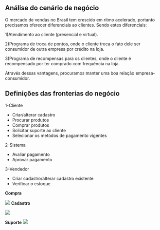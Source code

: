 ## Análise do cenário de negócio
O mercado de vendas no Brasil tem crescido em ritmo acelerado, portanto precisamos oferecer diferenciais ao clientes.
Sendo estes diferenciais:

1)Atendimento ao cliente (presencial e virtual).

2)Programa de troca de pontos, onde o cliente troca o fato dele ser consumidor de outra empresa por crédito na loja.

3)Programa de recompensas para os clientes, onde o cliente é recompensado por ter comprado com frequência na loja.

Através dessas vantagens, procuramos manter uma boa relação empresa-consumidor.

## Definições das fronterias do negócio

1-Cliente
* Criar/alterar cadastro
* Procurar produtos
* Comprar produtos
* Solicitar suporte ao cliente
* Selecionar os metódos de pagamento vigentes

2-Sistema

* Avaliar pagamento
* Aprovar pagamento

3-Vendedor

* Criar cadastro/alterar cadastro existente
* Verificar o estoque


**Compra**

![](https://i.imgur.com/LC2NDe8.png)
**Cadastro**

![](https://i.imgur.com/u3mpHXF.png)

**Suporte**
![](https://i.imgur.com/mjdzOtM.png)